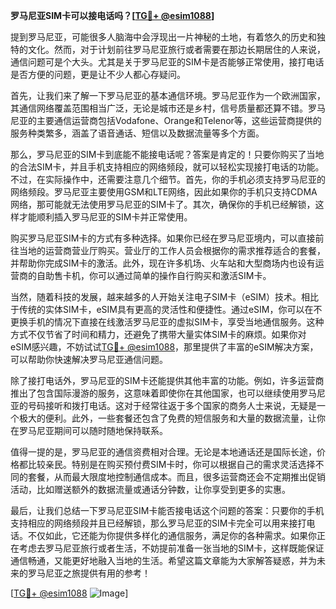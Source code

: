 **罗马尼亚SIM卡可以接电话吗？[[TG💪+ @esim1088](https://t.me/s/esim1088)]**

提到罗马尼亚，可能很多人脑海中会浮现出一片神秘的土地，有着悠久的历史和独特的文化。然而，对于计划前往罗马尼亚旅行或者需要在那边长期居住的人来说，通信问题可是个大头。尤其是关于罗马尼亚的SIM卡是否能够正常使用，接打电话是否方便的问题，更是让不少人都心存疑问。

首先，让我们来了解一下罗马尼亚的基本通信环境。罗马尼亚作为一个欧洲国家，其通信网络覆盖范围相当广泛，无论是城市还是乡村，信号质量都还算不错。罗马尼亚的主要通信运营商包括Vodafone、Orange和Telenor等，这些运营商提供的服务种类繁多，涵盖了语音通话、短信以及数据流量等多个方面。

那么，罗马尼亚的SIM卡到底能不能接电话呢？答案是肯定的！只要你购买了当地的合法SIM卡，并且手机支持相应的网络频段，就可以轻松实现接打电话的功能。不过，在实际操作中，还需要注意几个细节。首先，你的手机必须支持罗马尼亚的网络频段。罗马尼亚主要使用GSM和LTE网络，因此如果你的手机只支持CDMA网络，那可能就无法使用罗马尼亚的SIM卡了。其次，确保你的手机已经解锁，这样才能顺利插入罗马尼亚的SIM卡并正常使用。

购买罗马尼亚SIM卡的方式有多种选择。如果你已经在罗马尼亚境内，可以直接前往当地的运营商营业厅购买。营业厅的工作人员会根据你的需求推荐适合的套餐，并帮助你完成SIM卡的激活。此外，现在许多机场、火车站和大型商场内也设有运营商的自助售卡机，你可以通过简单的操作自行购买和激活SIM卡。

当然，随着科技的发展，越来越多的人开始关注电子SIM卡（eSIM）技术。相比于传统的实体SIM卡，eSIM具有更高的灵活性和便捷性。通过eSIM，你可以在不更换手机的情况下直接在线激活罗马尼亚的虚拟SIM卡，享受当地通信服务。这种方式不仅节省了时间和精力，还避免了携带大量实体SIM卡的麻烦。如果你对eSIM感兴趣，不妨试试[TG💪+ @esim1088](https://t.me/s/esim1088)，那里提供了丰富的eSIM解决方案，可以帮助你快速解决罗马尼亚通信问题。

除了接打电话外，罗马尼亚的SIM卡还能提供其他丰富的功能。例如，许多运营商推出了包含国际漫游的服务，这意味着即使你在其他国家，也可以继续使用罗马尼亚的号码接听和拨打电话。这对于经常往返于多个国家的商务人士来说，无疑是一个极大的便利。此外，一些套餐还包含了免费的短信服务和大量的数据流量，让你在罗马尼亚期间可以随时随地保持联系。

值得一提的是，罗马尼亚的通信资费相对合理。无论是本地通话还是国际长途，价格都比较亲民。特别是在购买预付费SIM卡时，你可以根据自己的需求灵活选择不同的套餐，从而最大限度地控制通信成本。而且，很多运营商还会不定期推出促销活动，比如赠送额外的数据流量或通话分钟数，让你享受到更多的实惠。

最后，让我们总结一下罗马尼亚SIM卡能否接电话这个问题的答案：只要你的手机支持相应的网络频段并且已经解锁，那么罗马尼亚的SIM卡完全可以用来接打电话。不仅如此，它还能为你提供多样化的通信服务，满足你的各种需求。如果你正在考虑去罗马尼亚旅行或者生活，不妨提前准备一张当地的SIM卡，这样既能保证通信畅通，又能更好地融入当地的生活。希望这篇文章能为大家解答疑惑，并为未来的罗马尼亚之旅提供有用的参考！

[[TG💪+ @esim1088](https://t.me/s/esim1088) ![Image](https://i.postimg.cc/4NQfJmqS/Snipaste-2025-05-13-00-14-12.png)]
